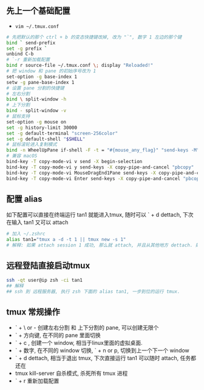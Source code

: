 ## 先上一个基础配置

- `vim ~/.tmux.conf`

```bash
# 先把默认的那个 ctrl + b 的变态快捷键改掉, 改为 "`", 数字 1 左边的那个键
bind ` send-prefix
set -g prefix `
unbind C-b
# `-r 重新加载配置
bind r source-file ~/.tmux.conf \; display "Reloaded!"
# 把 window 和 pane 的初始序号改为 1 
set-option -g base-index 1
setw -g pane-base-index 1
# 设置 pane 分割的快捷键
# 左右分割
bind \ split-window -h
# 上下分割
bind - split-window -v 
# 鼠标支持
set-option -g mouse on
set -g history-limit 30000
set -g default-terminal "screen-256color"
set -g default-shell "$SHELL"
# 鼠标滚轮进入复制模式
bind -n WheelUpPane if-shell -F -t = "#{mouse_any_flag}" "send-keys -M" "if -Ft= '#{pane_in_mode}' 'send-keys -M' 'copy-mode -e'"
# 兼容 macOS
bind-key -T copy-mode-vi v send -X begin-selection
bind-key -T copy-mode-vi y send-keys -X copy-pipe-and-cancel "pbcopy"
bind-key -T copy-mode-vi MouseDragEnd1Pane send-keys -X copy-pipe-and-cancel "pbcopy"
bind-key -T copy-mode-vi Enter send-keys -X copy-pipe-and-cancel "pbcopy"
```

## 配置 alias

如下配置可以直接在终端运行 tan1 就能进入tmux, 随时可以 ` + d dettach, 下次在输入 tan1 又可以 attach

```bash
# 加入 ~/.zshrc
alias tan1="tmux a -d -t 1 || tmux new -s 1"
# 解释: 如果 attach session 1 成功, 那么就 attach, 并且从其他地方 dettach. 如果不存在 session 1, 那么新建一个 session 1
```

## 远程登陆直接启动tmux

```bash
ssh -qt user@ip zsh -ci tan1
## 解释
## ssh 到 远程服务器, 执行 zsh 下面的 alias tan1, 一步到位的运行 tmux. 
```

## tmux 常规操作

- ` + \ or - 创建左右分割 和 上下分割的 pane, 可以创建无限个
- ` + 方向键, 在不同的 pane 里面切换
- ` + c , 创建一个 window, 相当于linux里面的虚拟桌面.
- \` + 数字, 在不同的 window 切换,  \` + n or p, 切换到上一个下一个 window
- ` + d dettach, 相当于退出 tmux, 下次直接运行 tan1 可以随时 attach, 任务都还在
- tmux kill-server 自杀模式, 杀死所有 tmux 进程
- ` + r 重新加载配置